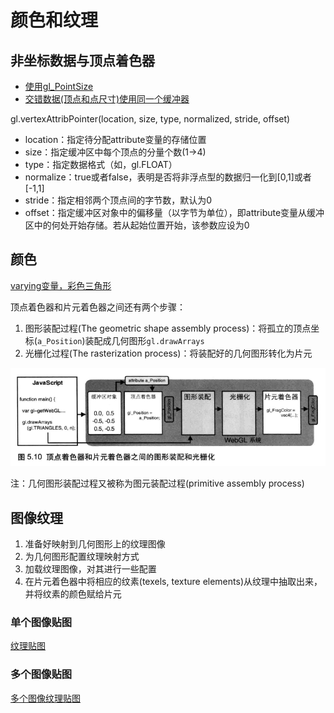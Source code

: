 # 颜色和纹理

## 非坐标数据与顶点着色器

- [使用gl_PointSize](01pntsizes.html)
- [交错数据(顶点和点尺寸)使用同一个缓冲器](01pntsizes.html)

gl.vertexAttribPointer(location, size, type, normalized, stride, offset)

- location：指定待分配attribute变量的存储位置
- size：指定缓冲区中每个顶点的分量个数(1->4)
- type：指定数据格式（如，gl.FLOAT）
- normalize：true或者false，表明是否将非浮点型的数据归一化到[0,1]或者[-1,1]
- stride：指定相邻两个顶点间的字节数，默认为0
- offset：指定缓冲区对象中的偏移量（以字节为单位），即attribute变量从缓冲区中的何处开始存储。若从起始位置开始，该参数应设为0


## 颜色

[varying变量，彩色三角形](03pntcolors.html)

顶点着色器和片元着色器之间还有两个步骤：

1. 图形装配过程(The geometric shape assembly process)：将孤立的顶点坐标(`a_Position`)装配成几何图形`gl.drawArrays`
2. 光栅化过程(The rasterization process)：将装配好的几何图形转化为片元

![顶点着色器和片元着色器过程](images/drawcolor.png)

注：几何图形装配过程又被称为图元装配过程(primitive assembly process)

## 图像纹理

1. 准备好映射到几何图形上的纹理图像
2. 为几何图形配置纹理映射方式
3. 加载纹理图像，对其进行一些配置
4. 在片元着色器中将相应的纹素(texels, texture elements)从纹理中抽取出来，并将纹素的颜色赋给片元

### 单个图像贴图

[纹理贴图](05texturecoords.html)


### 多个图像贴图

[多个图像纹理贴图](06texturecoords.html)